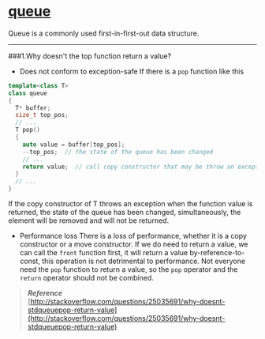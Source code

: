 [queue](https://en.wikipedia.org/wiki/Queue_(abstract_data_type) "Wikipedia")
===========
  Queue is a commonly used first-in-first-out data structure.

___
###1.Why doesn't the top function return a value?</br>
  * Does not conform to exception-safe
  If there is a `pop` function like this
```c++
template<class T>
class queue
{
  T* buffer;
  size_t top_pos;
  // ...
  T pop()
  {
    auto value = buffer[top_pos];
    --top_pos;  // the state of the queue has been changed
    // ...
    return value;  // call copy constructor that may be throw an exception``
  }
  // ...
}
``` 
  If the copy constructor of T throws an exception when the function value is returned, the state of the queue has been changed,  simultaneously, the element will be removed and will not be returned.
  * Performance loss
  There is a loss of performance, whether it is a copy constructor or a move constructor. If we do need to return a value, we can call the `front` function first, it will return a value by-reference-to-const, this operation is not detrimental to performance. Not everyone need the `pop` function to return a value, so the `pop` operator and the `return` operator should not be combined.

>***Reference***</br>
[http://stackoverflow.com/questions/25035691/why-doesnt-stdqueuepop-return-value](http://stackoverflow.com/questions/25035691/why-doesnt-stdqueuepop-return-value)

